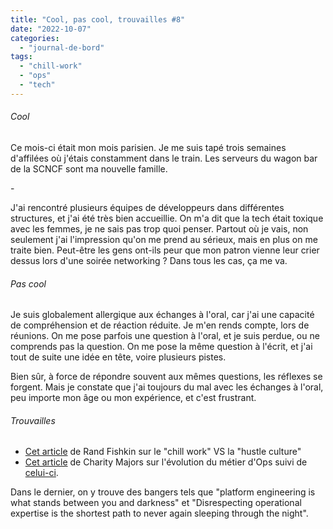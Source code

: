 ```yaml
---
title: "Cool, pas cool, trouvailles #8"
date: "2022-10-07"
categories: 
  - "journal-de-bord"
tags: 
  - "chill-work"
  - "ops"
  - "tech"
---
```


###### Cool

Ce mois-ci était mon mois parisien. Je me suis tapé trois semaines d'affilées où j'étais constamment dans le train. Les serveurs du wagon bar de la SCNCF sont ma nouvelle famille.

\-

J'ai rencontré plusieurs équipes de développeurs dans différentes structures, et j'ai été très bien accueillie. On m'a dit que la tech était toxique avec les femmes, je ne sais pas trop quoi penser. Partout où je vais, non seulement j'ai l'impression qu'on me prend au sérieux, mais en plus on me traite bien. Peut-être les gens ont-ils peur que mon patron vienne leur crier dessus lors d'une soirée networking ? Dans tous les cas, ça me va.

###### Pas cool

Je suis globalement allergique aux échanges à l'oral, car j'ai une capacité de compréhension et de réaction réduite. Je m'en rends compte, lors de réunions. On me pose parfois une question à l'oral, et je suis perdue, ou ne comprends pas la question. On me pose la même question à l'écrit, et j'ai tout de suite une idée en tête, voire plusieurs pistes.

Bien sûr, à force de répondre souvent aux mêmes questions, les réflexes se forgent. Mais je constate que j'ai toujours du mal avec les échanges à l'oral, peu importe mon âge ou mon expérience, et c'est frustrant.

###### Trouvailles

- [Cet article](https://sparktoro.com/blog/hustle-culture-vs-chill-work/) de Rand Fishkin sur le "chill work" VS la "hustle culture"
- [Cet article](https://thenewstack.io/the-future-of-ops-careers/) de Charity Majors sur l'évolution du métier d'Ops suivi de [celui-ci](https://www.honeycomb.io/blog/future-ops-platform-engineering).

Dans le dernier, on y trouve des bangers tels que "platform engineering is what stands between you and darkness" et "Disrespecting operational expertise is the shortest path to never again sleeping through the night".
